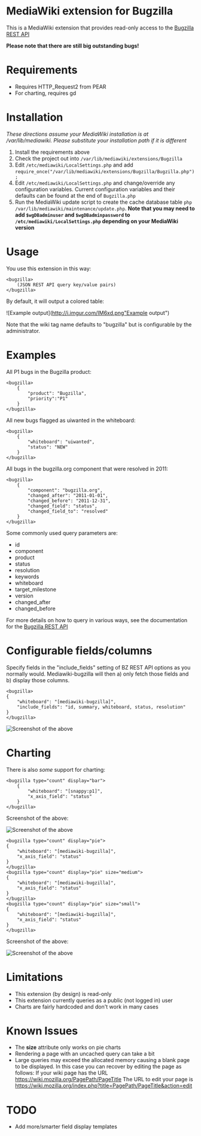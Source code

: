 MediaWiki extension for Bugzilla
================================

This is a MediaWiki extension that provides read-only access to the 
[Bugzilla REST API](https://wiki.mozilla.org/Bugzilla:REST_API) 

__Please note that there are still big outstanding bugs!__

Requirements
================================

* Requires HTTP_Request2 from PEAR
* For charting, requires gd

Installation
================================

*These directions assume your MediaWiki installation is at /var/lib/mediawiki.
Please substitute your installation path if it is different*

1. Install the requirements above
2. Check the project out into `/var/lib/mediawiki/extensions/Bugzilla`
3. Edit `/etc/mediawiki/LocalSettings.php` and add
   `require_once("/var/lib/mediawiki/extensions/Bugzilla/Bugzilla.php");`
4. Edit `/etc/mediawiki/LocalSettings.php` and change/override any
configuration variables. Current configuration variables and their defaults
can be found at the end of `Bugzilla.php`
5. Run the MediaWiki update script to create the cache database table 
   `php /var/lib/mediawiki/maintenance/update.php`. __Note that you may need to
   add `$wgDBadminuser` and `$wgDBadminpassword` to 
   `/etc/mediawiki/LocalSettings.php` depending on your MediaWiki version__

Usage
================================

You use this extension in this way:

    <bugzilla>
        (JSON REST API query key/value pairs)
    </bugzilla>

By default, it will output a colored table:

![Example output](http://i.imgur.com/IM6xd.png"Example output")

Note that the wiki tag name defaults to "bugzilla" but is 
configurable by the administrator.

Examples
================================

All P1 bugs in the Bugzilla product:

    <bugzilla>
        {
            "product": "Bugzilla",
            "priority":"P1"
        }
    </bugzilla>

All new bugs flagged as uiwanted in the whiteboard:

    <bugzilla>
    	{
    	    "whiteboard": "uiwanted",
    	    "status": "NEW"
        }
    </bugzilla>

All bugs in the bugzilla.org component that were resolved in 2011:	

    <bugzilla>
        {
            "component": "bugzilla.org",
            "changed_after": "2011-01-01",
            "changed_before": "2011-12-31",
            "changed_field": "status",
            "changed_field_to": "resolved"
        }
    </bugzilla>

Some commonly used query parameters are:

* id
* component
* product
* status
* resolution
* keywords
* whiteboard
* target_milestone
* version
* changed_after
* changed_before

For more details on how to query in various ways, see the documentation for
the [Bugzilla REST API](https://wiki.mozilla.org/Bugzilla:REST_API)


Configurable fields/columns
================================

Specify fields in the "include_fields" setting of BZ REST API options as you 
normally would. Mediawiki-bugzilla will then a) only fetch those fields 
and b) display those columns.

    <bugzilla>
    {
        "whiteboard": "[mediawiki-bugzilla]",
        "include_fields": "id, summary, whiteboard, status, resolution"
    }
    </bugzilla>

![Screenshot of the above](http://i.imgur.com/p3u7r.png "Screenshot of the above")


Charting
================================

There is also _some_ support for charting:

    <bugzilla type="count" display="bar">
        {
            "whiteboard": "[snappy:p1]",
            "x_axis_field": "status"
        }
    </bugzilla>

Screenshot of the above:

![Screenshot of the above](http://i.imgur.com/tDUZ1.png "Screenshot of the above")

    <bugzilla type="count" display="pie">
    {
        "whiteboard": "[mediawiki-bugzilla]",
        "x_axis_field": "status"
    }
    </bugzilla>
    <bugzilla type="count" display="pie" size="medium">
    {
        "whiteboard": "[mediawiki-bugzilla]",
        "x_axis_field": "status"
    }
    </bugzilla>
    <bugzilla type="count" display="pie" size="small">
    {
        "whiteboard": "[mediawiki-bugzilla]",
        "x_axis_field": "status"
    }
    </bugzilla>

Screenshot of the above:

![Screenshot of the above](http://i.imgur.com/mobHA.png "Screenshot of the above")


Limitations
================================

* This extension (by design) is read-only
* This extension currently queries as a public (not logged in) user
* Charts are fairly hardcoded and don't work in many cases

Known Issues
================================
* The __size__ attribute only works on pie charts
* Rendering a page with an uncached query can take a bit
* Large queries may exceed the allocated memory causing a blank page to be displayed. In this case you can recover by editing the page as follows:
If your wiki page has the URL 
    https://wiki.mozilla.org/PagePath/PageTitle
The URL to edit your page is 
    https://wiki.mozilla.org/index.php?title=PagePath/PageTitle&action=edit

TODO
================================
* Add more/smarter field display templates
